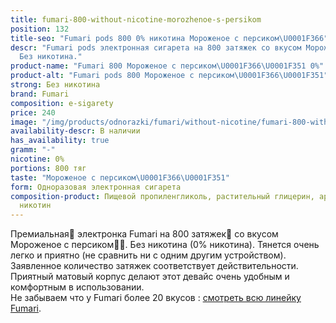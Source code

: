 ```yaml
---
title: fumari-800-without-nicotine-morozhenoe-s-persikom
position: 132
title-seo: "Fumari pods 800 0% никотина Мороженое с персиком\U0001F366"
descr: "Fumari pods электронная сигарета на 800 затяжек со вкусом Мороженое с персиком\U0001F366\U0001F351.
  Без никотина."
product-name: "Fumari 800 Мороженое с персиком\U0001F366\U0001F351 0%"
product-alt: "Fumari pods 800 Мороженое с персиком\U0001F366\U0001F351"
strong: Без никотина
brand: Fumari
composition: e-sigarety
price: 240
image: "/img/products/odnorazki/fumari/without-nicotine/fumari-800-without-nicotine-morozhenoe-s-persikom.png"
availability-descr: В наличии
has_availability: true
gramm: "-"
nicotine: 0%
portions: 800 тяг
taste: "Мороженое с персиком\U0001F366\U0001F351"
form: Одноразовая электронная сигарета
composition-product: Пищевой пропиленгликоль, растительный глицерин, ароматизатор,
  никотин
---
```


Премиальная🥇 электронка Fumari на 800 затяжек💨 со вкусом Мороженое с персиком🍦🍑. Без никотина (0% никотина). Тянется очень легко и приятно (не сравнить ни с одним другим устройством). Заявленное количество затяжек соответствует действительности. Приятный матовый корпус делают этот девайс очень удобным и комфортным в использовании.<br>
Не забываем что у Fumari более 20 вкусов : [смотреть всю линейку Fumari](/fumari).